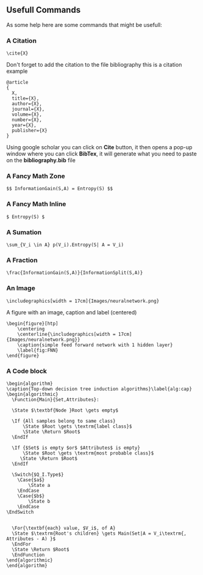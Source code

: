 ## Usefull Commands
As some help here are some commands that might be usefull:
### A Citation 

    \cite{X} 
    
Don't forget to add the citation to the file bibliography
this is a citation example

    @article
    {
      X,
      title={X},
      author={X},
      journal={X},
      volume={X},
      number={X},
      year={X},
      publisher={X}
    }

Using google scholar you can click on **Cite** button, it then opens a pop-up window where you can click **BibTex**,
it will generate what you need to paste on the **bibliography.bib** file

### A Fancy Math Zone 
    
    $$ InformationGain(S,A) = Entropy(S) $$


### A Fancy Math Inline 

    $ Entropy(S) $


### A Sumation 

    \sum_{V_i \in A} p(V_i).Entropy(S| A = V_i)


### A Fraction 

    \frac{InformationGain(S,A)}{InformationSplit(S,A)}


### An Image 

    \includegraphics[width = 17cm]{Images/neuralnetwork.png}

A figure with an image, caption and label (centered)
    
    \begin{figure}[htp]
        \centering
        \centerline{\includegraphics[width = 17cm]{Images/neuralnetwork.png}}
        \caption{simple feed forward network with 1 hidden layer}
        \label{fig:FNN}
    \end{figure}


### A Code block 

    \begin{algorithm}
    \caption{Top-down decision tree induction algorithms}\label{alg:cap}
    \begin{algorithmic}
      \Function{Main}{Set,Attributes}:
      
      \State $\textbf{Node }Root \gets empty$
      
      \If {All samples belong to same class}
          \State $Root \gets \textrm{label class}$
          \State \Return $Root$
      \EndIf
      
      \If {$Set$ is empty $or$ $Attributes$ is empty}
          \State $Root \gets \textrm{most probable class}$
         \State \Return $Root$
      \EndIf
          
      \Switch{$Q_I.Type$}
        \Case{$a$}
            \State a
        \EndCase
        \Case{$b$}
            \State b
        \EndCase
    \EndSwitch

      
      \For{\textbf{each} value, $V_i$, of A}
      \State $\textrm{Root's children} \gets Main(Set|A = V_i\textrm{, Attributes - A) }$
      \EndFor
      \State \Return $Root$
      \EndFunction
    \end{algorithmic}
    \end{algorithm}

